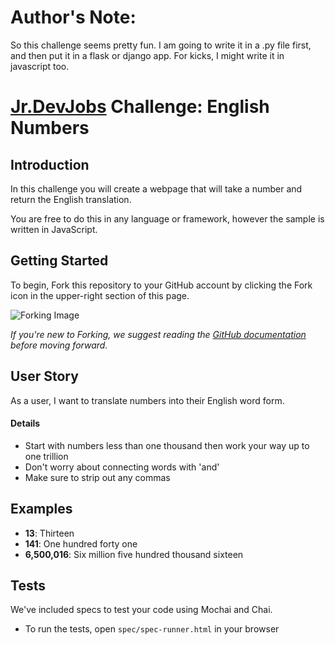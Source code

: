 # Author's Note:
So this challenge seems pretty fun. I am going to write it in a .py file first, and then put it in a flask or django app. For kicks, I might write it in javascript too. 

# <a href='http://www.jrdevjobs.com' target='_blank'>Jr.DevJobs</a> Challenge: English Numbers

## Introduction
In this challenge you will create a webpage that will take a number and return the English translation.

You are free to do this in any language or framework, however the sample is written in JavaScript.

## Getting Started
To begin, Fork this repository to your GitHub account by clicking the Fork icon in the upper-right section of this page.

![Forking Image](https://s3-us-west-2.amazonaws.com/jrdevsimages/repos/fork_button.jpg)

*If you're new to Forking, we suggest reading the <a href='https://help.github.com/articles/fork-a-repo' target='_blank'>GitHub documentation</a> before moving forward.*

## <a name='userstory'></a>User Story
As a user, I want to translate numbers into their English word form.

#### Details

* Start with numbers less than one thousand then work your way up to one trillion
* Don't worry about connecting words with 'and'
* Make sure to strip out any commas

## Examples

* **13**: Thirteen
* **141**: One hundred forty one
* **6,500,016**: Six million five hundred thousand sixteen


## Tests
We've included specs to test your code using Mochai and Chai.

* To run the tests, open `spec/spec-runner.html` in your browser
